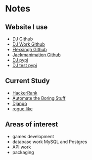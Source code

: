 # Notes
## Website I use 
* [DJ Github](https://github.com/denisjackman)
* [DJ Work Github](https://github.com/denisjackmanppb) 
* [Flexsingh Github](https://github.com/flexsingh/python)
* [Jackmanimation Github](https://github.com/Jackmanimation)
* [DJ pypi](https://pypi.org/manage/projects/)
* [DJ test pypi](https://test.pypi.org/manage/projects/)

## Current Study
* [HackerRank](https://www.hackerrank.com/challenges/string-validators/problem?h_r=next-challenge&h_v=zen&h_r=next-challenge&h_v=zen&h_r=next-challenge&h_v=zen&h_r=next-challenge&h_v=zen)
* [Automate the Boring Stuff](https://automatetheboringstuff.com/2e/chapter12/)
* [Django](https://djangobook.com/django-tutorials/beginner-lesson-6-create-site-templates/)
* [rogue like](https://rogueliketutorials.com/tutorials/tcod/v2/part-7/)

## Areas of interest 
* games development 
* database work MySQL and Postgres 
* API work 
* packaging 
